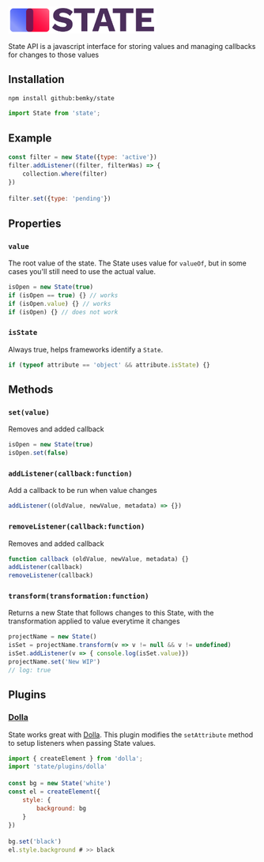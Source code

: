 <img src="https://raw.githubusercontent.com/bemky/state/master/state.png" width="300" alt="State">

State API is a javascript interface for storing values and managing callbacks for changes to those values


## Installation
    npm install github:bemky/state

```javascript
import State from 'state';
```

## Example
```javascript
const filter = new State({type: 'active'})
filter.addListener((filter, filterWas) => {
    collection.where(filter)
})

filter.set({type: 'pending'})
```

## Properties
### `value`
The root value of the state. The State uses value for `valueOf`, but in some cases you'll still need to use the actual value.

```javascript
isOpen = new State(true)
if (isOpen == true) {} // works
if (isOpen.value) {} // works
if (isOpen) {} // does not work
```

### `isState`
Always true, helps frameworks identify a `State`.

```javascript
if (typeof attribute == 'object' && attribute.isState) {}
```

## Methods
### `set(value)`
Removes and added callback
```javascript
isOpen = new State(true)
isOpen.set(false)
```

### `addListener(callback:function)`
Add a callback to be run when value changes
```javascript
addListener((oldValue, newValue, metadata) => {})
```

### `removeListener(callback:function)`
Removes and added callback
```javascript
function callback (oldValue, newValue, metadata) {} 
addListener(callback)
removeListener(callback)
```

### `transform(transformation:function)`
Returns a new State that follows changes to this State, with the transformation applied to value everytime it changes
```javascript
projectName = new State()
isSet = projectName.transform(v => v != null && v != undefined)
isSet.addListener(v => { console.log(isSet.value)})
projectName.set('New WIP')
// log: true
```

## Plugins
### [Dolla](https://dollajs.com/)
State works great with [Dolla](https://dollajs.com/). This plugin modifies the `setAttribute` method to setup listeners when passing State values.

```javascript
import { createElement } from 'dolla';
import 'state/plugins/dolla'

const bg = new State('white')
const el = createElement({
    style: {
        background: bg
    }
})

bg.set('black')
el.style.background # >> black

```